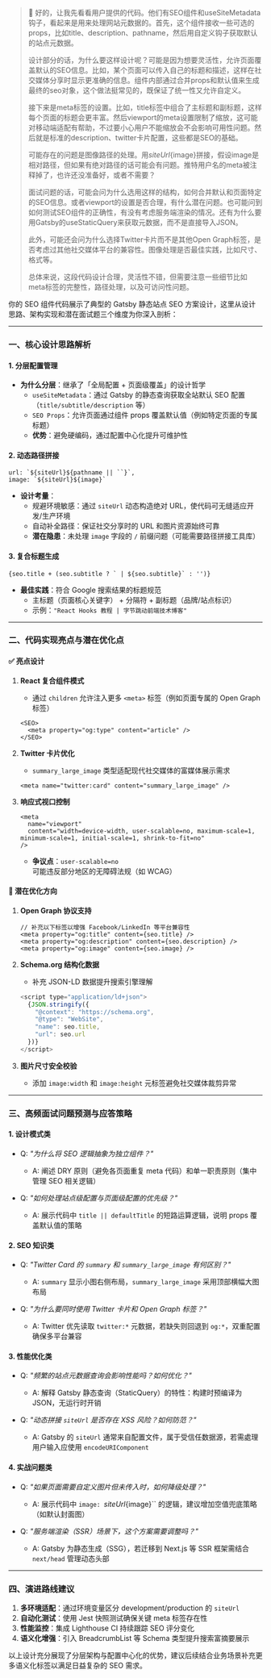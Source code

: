 > 💭 好的，让我先看看用户提供的代码。他们有SEO组件和useSiteMetadata钩子，看起来是用来处理网站元数据的。首先，这个组件接收一些可选的props，比如title、description、pathname，然后用自定义钩子获取默认的站点元数据。
>
> 设计部分的话，为什么要这样设计呢？可能是因为想要灵活性，允许页面覆盖默认的SEO信息。比如，某个页面可以传入自己的标题和描述，这样在社交媒体分享时显示更准确的信息。组件内部通过合并props和默认值来生成最终的seo对象，这个做法挺常见的，既保证了统一性又允许自定义。
>
> 接下来是meta标签的设置。比如，title标签中组合了主标题和副标题，这样每个页面的标题会更丰富。然后viewport的meta设置限制了缩放，这可能对移动端适配有帮助，不过要小心用户不能缩放会不会影响可用性问题。然后就是标准的description、twitter卡片配置，这些都是SEO的基础。
>
> 可能存在的问题是图像路径的处理。用${siteUrl}${image}拼接，假设image是相对路径，但如果有绝对路径的话可能会有问题。推特用户名的meta被注释掉了，也许还没准备好，或者不需要？
>
> 面试问题的话，可能会问为什么选用这样的结构，如何合并默认和页面特定的SEO信息。或者viewport的设置是否合理，有什么潜在问题。也可能问到如何测试SEO组件的正确性，有没有考虑服务端渲染的情况。还有为什么要用Gatsby的useStaticQuery来获取元数据，而不是直接导入JSON。
>
> 此外，可能还会问为什么选择Twitter卡片而不是其他Open Graph标签，是否考虑过其他社交媒体平台的兼容性。图像处理是否最佳实践，比如尺寸、格式等。
>
> 总体来说，这段代码设计合理，灵活性不错，但需要注意一些细节比如meta标签的完整性，路径处理，以及可访问性问题。
>
> 



你的 SEO 组件代码展示了典型的 Gatsby 静态站点 SEO 方案设计，这里从设计思路、架构实现和潜在面试题三个维度为你深入剖析：

---

### 一、核心设计思路解析

#### 1. **分层配置管理**
- **为什么分层**：继承了「全局配置 + 页面级覆盖」的设计哲学
  - `useSiteMetadata`：通过 Gatsby 的静态查询获取全站默认 SEO 配置（`title/subtitle/description` 等）
  - `SEO Props`：允许页面通过组件 props 覆盖默认值（例如特定页面的专属标题）
  - **优势**：避免硬编码，通过配置中心化提升可维护性

#### 2. **动态路径拼接**
```tsx
url: `${siteUrl}${pathname || ``}`, 
image: `${siteUrl}${image}`
```
- **设计考量**：
  - 规避环境敏感：通过 `siteUrl` 动态构造绝对 URL，使代码可无缝适应开发/生产环境
  - 自动补全路径：保证社交分享时的 URL 和图片资源始终可靠
  - **潜在隐患**：未处理 `image` 字段的 `/` 前缀问题（可能需要路径拼接工具库）

#### 3. **复合标题生成**
```tsx
{seo.title + (seo.subtitle ? ` | ${seo.subtitle}` : '')}
```
- **最佳实践**：符合 Google 搜索结果的标题规范
  - 主标题（页面核心关键字） + 分隔符 + 副标题（品牌/站点标识）
  - 示例：`"React Hooks 教程 | 字节跳动前端技术博客"`

---

### 二、代码实现亮点与潜在优化点

#### ✅ 亮点设计
1. **React 复合组件模式**
   - 通过 `children` 允许注入更多 `<meta>` 标签（例如页面专属的 Open Graph 标签）
   ```tsx
   <SEO>
     <meta property="og:type" content="article" />
   </SEO>
   ```

2. **Twitter 卡片优化**
   - `summary_large_image` 类型适配现代社交媒体的富媒体展示需求
   ```tsx
   <meta name="twitter:card" content="summary_large_image" />
   ```

3. **响应式视口控制**
   ```tsx
   <meta
     name="viewport"
     content="width=device-width, user-scalable=no, maximum-scale=1, minimum-scale=1, initial-scale=1, shrink-to-fit=no"
   />
   ```
   - **争议点**：`user-scalable=no` 可能违反部分地区的无障碍法规（如 WCAG）

#### 🔧 潜在优化方向
1. **Open Graph 协议支持**
   ```tsx
   // 补充以下标签以增强 Facebook/LinkedIn 等平台兼容性
   <meta property="og:title" content={seo.title} />
   <meta property="og:description" content={seo.description} />
   <meta property="og:image" content={seo.image} />
   ```

2. **Schema.org 结构化数据**
   - 补充 JSON-LD 数据提升搜索引擎理解
   ```js
   <script type="application/ld+json">
     {JSON.stringify({
       "@context": "https://schema.org",
       "@type": "WebSite",
       "name": seo.title,
       "url": seo.url
     })}
   </script>
   ```

3. **图片尺寸安全校验**
   - 添加 `image:width` 和 `image:height` 元标签避免社交媒体裁剪异常

---

### 三、高频面试问题预测与应答策略

#### 1. **设计模式类**
- Q: _"为什么将 SEO 逻辑抽象为独立组件？"_
  - A: 阐述 DRY 原则（避免各页面重复 meta 代码）和单一职责原则（集中管理 SEO 相关逻辑）

- Q: _"如何处理站点级配置与页面级配置的优先级？"_
  - A: 展示代码中 `title || defaultTitle` 的短路运算逻辑，说明 props 覆盖默认值的策略

#### 2. **SEO 知识类**
- Q: _"Twitter Card 的 `summary` 和 `summary_large_image` 有何区别？"_
  - A: `summary` 显示小图右侧布局，`summary_large_image` 采用顶部横幅大图布局

- Q: _"为什么要同时使用 Twitter 卡片和 Open Graph 标签？"_
  - A: Twitter 优先读取 `twitter:*` 元数据，若缺失则回退到 `og:*`，双重配置确保多平台兼容

#### 3. **性能优化类**
- Q: _"频繁的站点元数据查询会影响性能吗？如何优化？"_
  - A: 解释 Gatsby 静态查询（StaticQuery）的特性：构建时预编译为 JSON，无运行时开销

- Q: _"动态拼接 `siteUrl` 是否存在 XSS 风险？如何防范？"_
  - A: Gatsby 的 `siteUrl` 通常来自配置文件，属于受信任数据源，若需處理用户输入应使用 `encodeURIComponent`

#### 4. **实战问题类**
- Q: _"如果页面需要自定义图片但未传入时，如何降级处理？"_
  - A: 展示代码中 `image: `${siteUrl}${image}`` 的逻辑，建议增加空值兜底策略（如默认封面图）

- Q: _"服务端渲染（SSR）场景下，这个方案需要调整吗？"_
  - A: Gatsby 为静态生成（SSG），若迁移到 Next.js 等 SSR 框架需结合 `next/head` 管理动态头部

---

### 四、演进路线建议
1. **多环境适配**：通过环境变量区分 development/production 的 `siteUrl`
2. **自动化测试**：使用 Jest 快照测试确保关键 meta 标签存在性
3. **性能监控**：集成 Lighthouse CI 持续跟踪 SEO 评分变化
4. **语义化增强**：引入 BreadcrumbList 等 Schema 类型提升搜索富摘要展示

以上设计充分展现了分层架构与配置中心化的优势，建议后续结合业务场景补充更多语义化标签以满足日益复杂的 SEO 需求。
